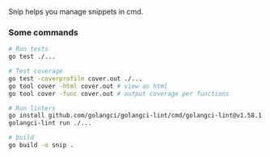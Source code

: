 Snip helps you manage snippets in cmd.


### Some commands
```bash
# Run tests
go test ./...

# Test coverage
go test -coverprofile cover.out ./...
go tool cover -html cover.out # view as html
go tool cover -func cover.out # output coverage per functions

# Run linters
go install github.com/golangci/golangci-lint/cmd/golangci-lint@v1.58.1
golangci-lint run ./...

# build
go build -o snip .

```
